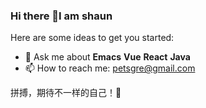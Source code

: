 ### Hi there 👋I am shaun

<!--
**petsgre/petsgre** is a ✨ _special_ ✨ repository because its `README.md` (this file) appears on your GitHub profile.
-->
Here are some ideas to get you started:

<!--
- 🔭 I’m currently working on 「星火网校」
- 🌱 I’m currently learning React and Java

- 👯 I’m looking to collaborate on ...
- 🤔 I’m looking for help with ...
-->
- 💬 Ask me about **Emacs** **Vue** **React** **Java**
- 📫 How to reach me: petsgre@gmail.com

拼搏，期待不一样的自己！🧐

